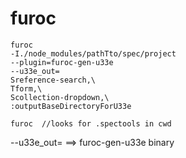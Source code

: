 # furoc

```
furoc 
-I./node_modules/pathTto/spec/project
--plugin=furoc-gen-u33e
--u33e_out=
Sreference-search,\
Tform,\
Scollection-dropdown,\
:outputBaseDirectoryForU33e
```

```
furoc  //looks for .spectools in cwd
```

--u33e_out= ==> furoc-gen-u33e binary
